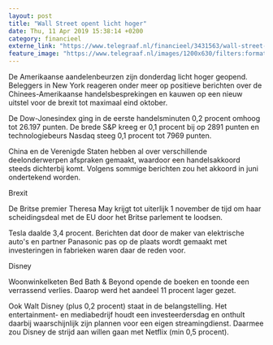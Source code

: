 ```yaml
---
layout: post
title: "Wall Street opent licht hoger"
date: Thu, 11 Apr 2019 15:38:14 +0200
category: financieel
externe_link: "https://www.telegraaf.nl/financieel/3431563/wall-street-opent-licht-hoger"
feature_image: "https://www.telegraaf.nl/images/1200x630/filters:format(jpeg):quality(80)/cdn-kiosk-api.telegraaf.nl/3285a63c-5c5f-11e9-a27a-02d1dbdc35d1.jpg"
---
```


<p class="intro">De Amerikaanse aandelenbeurzen zijn donderdag licht hoger geopend. Beleggers in New York reageren onder meer op positieve berichten over de Chinees-Amerikaanse handelsbesprekingen en kauwen op een nieuw uitstel voor de brexit tot maximaal eind oktober.</p> <p>De Dow-Jonesindex ging in de eerste handelsminuten 0,2 procent omhoog tot 26.197 punten. De brede S&amp;P kreeg er 0,1 procent bij op 2891 punten en technologiebeurs Nasdaq steeg 0,1 procent tot 7969 punten.</p><p>China en de Verenigde Staten hebben al over verschillende deelonderwerpen afspraken gemaakt, waardoor een handelsakkoord steeds dichterbij komt. Volgens sommige berichten zou het akkoord in juni ondertekend worden.</p><p>Brexit</p><p>De Britse premier Theresa May krijgt tot uiterlijk 1 november de tijd om haar scheidingsdeal met de EU door het Britse parlement te loodsen.</p><p>Tesla daalde 3,4 procent. Berichten dat door de maker van elektrische auto's en partner Panasonic pas op de plaats wordt gemaakt met investeringen in fabrieken waren daar de reden voor.</p><p>Disney</p><p>Woonwinkelketen Bed Bath &amp; Beyond opende de boeken en toonde een verrassend verlies. Daarop werd het aandeel 11 procent lager gezet.</p><p>Ook Walt Disney (plus 0,2 procent) staat in de belangstelling. Het entertainment- en mediabedrijf houdt een investeerdersdag en onthult daarbij waarschijnlijk zijn plannen voor een eigen streamingdienst. Daarmee zou Disney de strijd aan willen gaan met Netflix (min 0,5 procent).</p>
